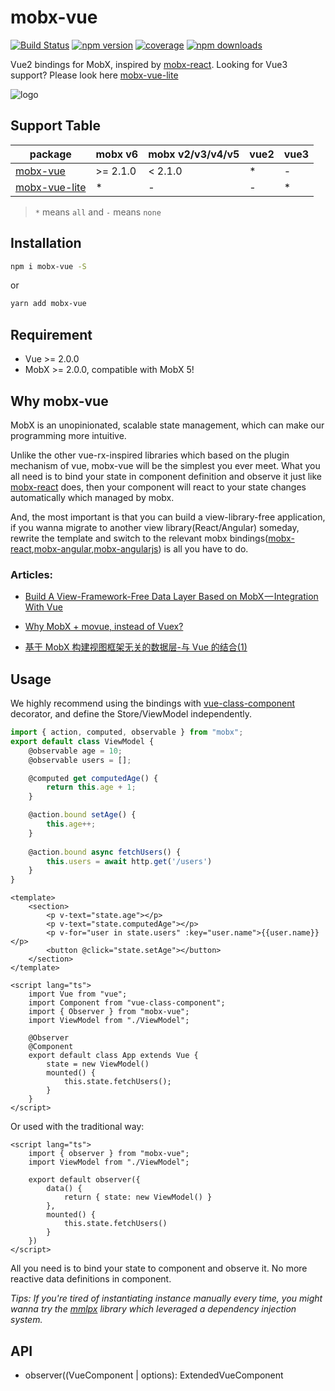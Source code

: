 # mobx-vue

[![Build Status](https://github.com/mobxjs/mobx-vue/actions/workflows/ci.yml/badge.svg?branch=master)](https://github.com/stylus/stylus/actions?query=branch%3Amaster)
[![npm version](https://img.shields.io/npm/v/mobx-vue.svg)](https://www.npmjs.com/package/mobx-vue)
[![coverage](https://img.shields.io/codecov/c/github/mobxjs/mobx-vue.svg)](https://codecov.io/gh/mobxjs/mobx-vue)
[![npm downloads](https://img.shields.io/npm/dt/mobx-vue.svg)](https://www.npmjs.com/package/mobx-vue)

Vue2 bindings for MobX, inspired by [mobx-react](https://github.com/mobxjs/mobx-react). Looking for Vue3 support? Please look here [mobx-vue-lite](https://github.com/mobxjs/mobx-vue-lite)

![logo](https://github.com/mobxjs/mobx-vue/blob/master/logo.png?raw=true)

## Support Table
| package | mobx v6 | mobx v2/v3/v4/v5 | vue2 | vue3 | 
| ------  | ------- | ---------------- | ---- | ---- |
| [mobx-vue](https://github.com/mobxjs/mobx-vue) | >= 2.1.0 | < 2.1.0 | * | - |
| [mobx-vue-lite](https://github.com/mobxjs/mobx-vue-lite) | * | - | - | * |
> `*` means `all` and `-` means `none`
 
## Installation

```bash
npm i mobx-vue -S
```

or

```bash
yarn add mobx-vue
```

## Requirement
* Vue >= 2.0.0
* MobX >= 2.0.0, compatible with MobX 5!

## Why mobx-vue 

MobX is an unopinionated, scalable state management, which can make our programming more intuitive.

Unlike the other vue-rx-inspired libraries which based on the plugin mechanism of vue, mobx-vue will be the simplest you ever meet. What you all need is to bind your state in component definition and observe it just like [mobx-react](https://github.com/mobxjs/mobx-react) does,  then your component will react to your state changes automatically which managed by mobx.

And, the most important is that you can build a view-library-free application, if you wanna migrate to another view library(React/Angular) someday, rewrite the template and switch to the relevant mobx bindings([mobx-react](https://github.com/mobxjs/mobx-react),[mobx-angular](https://github.com/mobxjs/mobx-angular),[mobx-angularjs](https://github.com/mobxjs/mobx-angularjs)) is all you have to do.

### Articles: 

* [Build A View-Framework-Free Data Layer Based on MobX — Integration With Vue](https://medium.com/@kuitos/build-a-view-framework-free-data-layer-based-on-mobx-integration-with-vue-1-8b524b86c7b8)

* [Why MobX + movue, instead of Vuex?](https://github.com/nighca/movue/issues/8)
* [基于 MobX 构建视图框架无关的数据层-与 Vue 的结合(1)](https://zhuanlan.zhihu.com/p/37736470)

## Usage

We highly recommend using the bindings with [vue-class-component](https://github.com/vuejs/vue-class-component) decorator, and define the Store/ViewModel independently.

```ts
import { action, computed, observable } from "mobx";
export default class ViewModel {
    @observable age = 10;
    @observable users = [];

    @computed get computedAge() {
        return this.age + 1;
    }

    @action.bound setAge() {
        this.age++;
    }
    
    @action.bound async fetchUsers() {
    	this.users = await http.get('/users')
    }
}
```

```vue
<template>
    <section>
        <p v-text="state.age"></p>
        <p v-text="state.computedAge"></p>
        <p v-for="user in state.users" :key="user.name">{{user.name}}</p>
        <button @click="state.setAge"></button>
    </section>
</template>

<script lang="ts">
    import Vue from "vue";
    import Component from "vue-class-component";
    import { Observer } from "mobx-vue";
    import ViewModel from "./ViewModel";

    @Observer
    @Component
    export default class App extends Vue {
        state = new ViewModel()
        mounted() { 
            this.state.fetchUsers();
        }
    }
</script>
```

Or used with the traditional way:

```vue
<script lang="ts">
    import { observer } from "mobx-vue";
    import ViewModel from "./ViewModel";

    export default observer({
        data() {
            return { state: new ViewModel() }
        },
        mounted() {
            this.state.fetchUsers() 
        }
    })
</script>
```

All you need is to bind your state to component and observe it. No more reactive data definitions in component.

*Tips: If you're tired of instantiating instance manually every time, you might wanna try the [mmlpx](https://github.com/mmlpxjs/mmlpx) library which leveraged a dependency injection system.*

## API

* observer((VueComponent | options): ExtendedVueComponent
